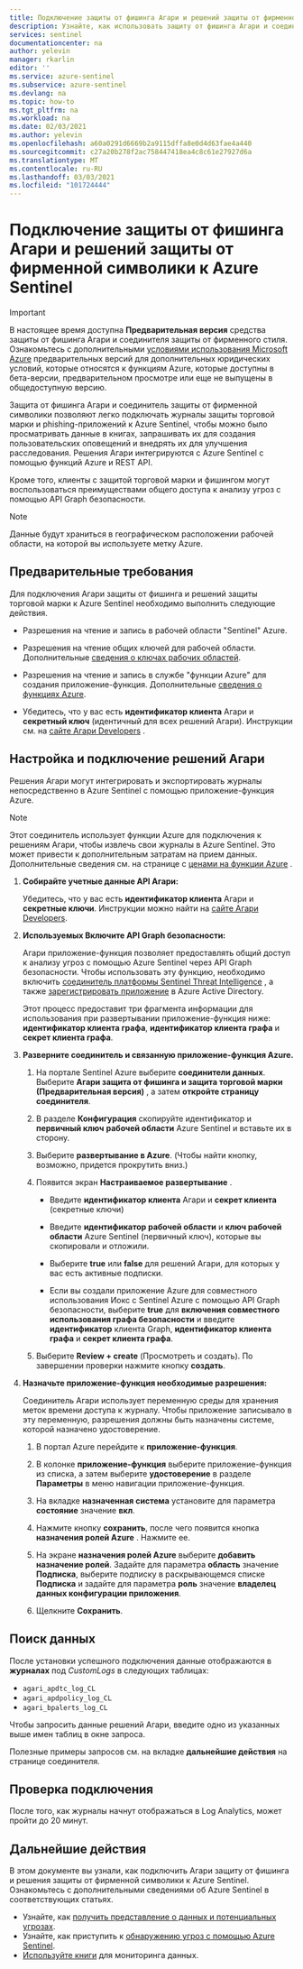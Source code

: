 ```yaml
---
title: Подключение защиты от фишинга Агари и решений защиты от фирменной символики к Azure Sentinel | Документация Майкрософт
description: Узнайте, как использовать защиту от фишинга Агари и соединитель защиты торговой марки для извлечения журналов в Azure Sentinel. Просмотр данных Агари в книгах, создание оповещений и улучшение расследования.
services: sentinel
documentationcenter: na
author: yelevin
manager: rkarlin
editor: ''
ms.service: azure-sentinel
ms.subservice: azure-sentinel
ms.devlang: na
ms.topic: how-to
ms.tgt_pltfrm: na
ms.workload: na
ms.date: 02/03/2021
ms.author: yelevin
ms.openlocfilehash: a60a0291d6669b2a9115dffa8e0d4d63fae4a440
ms.sourcegitcommit: c27a20b278f2ac758447418ea4c8c61e27927d6a
ms.translationtype: MT
ms.contentlocale: ru-RU
ms.lasthandoff: 03/03/2021
ms.locfileid: "101724444"
---
```

# <a name="connect-your-agari-phishing-defense-and-brand-protection-solutions-to-azure-sentinel"></a>Подключение защиты от фишинга Агари и решений защиты от фирменной символики к Azure Sentinel

> [!IMPORTANT]
> В настоящее время доступна **Предварительная версия** средства защиты от фишинга Агари и соединителя защиты от фирменного стиля. Ознакомьтесь с дополнительными [условиями использования Microsoft Azure](https://azure.microsoft.com/support/legal/preview-supplemental-terms/) предварительных версий для дополнительных юридических условий, которые относятся к функциям Azure, которые доступны в бета-версии, предварительном просмотре или еще не выпущены в общедоступную версию.

Защита от фишинга Агари и соединитель защиты от фирменной символики позволяют легко подключать журналы защиты торговой марки и phishing-приложений к Azure Sentinel, чтобы можно было просматривать данные в книгах, запрашивать их для создания пользовательских оповещений и внедрять их для улучшения расследования. Решения Агари интегрируются с Azure Sentinel с помощью функций Azure и REST API.

Кроме того, клиенты с защитой торговой марки и фишингом могут воспользоваться преимуществами общего доступа к анализу угроз с помощью API Graph безопасности.

> [!NOTE]
> Данные будут храниться в географическом расположении рабочей области, на которой вы используете метку Azure.

## <a name="prerequisites"></a>Предварительные требования

Для подключения Агари защиты от фишинга и решений защиты торговой марки к Azure Sentinel необходимо выполнить следующие действия.

- Разрешения на чтение и запись в рабочей области "Sentinel" Azure.

- Разрешения на чтение общих ключей для рабочей области. Дополнительные [сведения о ключах рабочих областей](../azure-monitor/agents/log-analytics-agent.md#workspace-id-and-key).

- Разрешения на чтение и запись в службе "функции Azure" для создания приложение-функция. Дополнительные [сведения о функциях Azure](../azure-functions/index.yml).

- Убедитесь, что у вас есть **идентификатор клиента** Агари и **секретный ключ** (идентичный для всех решений Агари). Инструкции см. на [сайте Агари Developers](https://developers.agari.com/agari-platform/docs/quick-start) .

## <a name="configure-and-connect-agari-solutions"></a>Настройка и подключение решений Агари 

Решения Агари могут интегрировать и экспортировать журналы непосредственно в Azure Sentinel с помощью приложение-функция Azure.

> [!NOTE]
> Этот соединитель использует функции Azure для подключения к решениям Агари, чтобы извлечь свои журналы в Azure Sentinel. Это может привести к дополнительным затратам на прием данных. Дополнительные сведения см. на странице с [ценами на функции Azure](https://azure.microsoft.com/pricing/details/functions/) .

1. **Собирайте учетные данные API Агари:** 

    Убедитесь, что у вас есть **идентификатор клиента** Агари и **секретные ключи**. Инструкции можно найти на [сайте Агари Developers](https://developers.agari.com/agari-platform/docs/quick-start#generate-api-credentials).

1. **Используемых Включите API Graph безопасности:** 

    Агари приложение-функция позволяет предоставлять общий доступ к анализу угроз с помощью Azure Sentinel через API Graph безопасности. Чтобы использовать эту функцию, необходимо включить [соединитель платформы Sentinel Threat Intelligence](connect-threat-intelligence.md) , а также [зарегистрировать приложение](/graph/auth-register-app-v2) в Azure Active Directory.

    Этот процесс предоставит три фрагмента информации для использования при развертывании приложение-функция ниже: **идентификатор клиента графа**, **идентификатор клиента графа** и **секрет клиента графа**.

1. **Разверните соединитель и связанную приложение-функция Azure.** 

    1. На портале Sentinel Azure выберите **соединители данных**. Выберите **Агари защита от фишинга и защита торговой марки (Предварительная версия)** , а затем **откройте страницу соединителя**.

    1. В разделе **Конфигурация** скопируйте идентификатор и **первичный ключ** **рабочей области** Azure Sentinel и вставьте их в сторону.

    1. Выберите **развертывание в Azure**. (Чтобы найти кнопку, возможно, придется прокрутить вниз.)

    1. Появится экран **Настраиваемое развертывание** .

        - Введите **идентификатор клиента** Агари и **секрет клиента** (секретные ключи)

        - Введите **идентификатор рабочей области** и **ключ рабочей области** Azure Sentinel (первичный ключ), которые вы скопировали и отложили.

        - Выберите **true** или **false** для решений Агари, для которых у вас есть активные подписки.

        - Если вы создали приложение Azure для совместного использования Иокс с Sentinel Azure с помощью API Graph безопасности, выберите **true** для **включения совместного использования графа безопасности** и введите **идентификатор** клиента Graph, **идентификатор клиента графа** и **секрет клиента графа**.

    1. Выберите **Review + create** (Просмотреть и создать). По завершении проверки нажмите кнопку **создать**.

1. **Назначьте приложение-функция необходимые разрешения:**

    Соединитель Агари использует переменную среды для хранения меток времени доступа к журналу. Чтобы приложение записывало в эту переменную, разрешения должны быть назначены системе, которой назначено удостоверение.

    1. В портал Azure перейдите к **приложение-функция**.

    1. В колонке **приложение-функция** выберите приложение-функция из списка, а затем выберите **удостоверение** в разделе **Параметры** в меню навигации приложение-функция.

    1. На вкладке **назначенная система** установите для параметра **состояние** значение **вкл**. 

    1. Нажмите кнопку **сохранить**, после чего появится кнопка **назначения ролей Azure** . Нажмите ее.

    1. На экране **назначения ролей Azure** выберите **добавить назначение ролей**. Задайте для параметра **область** значение **Подписка**, выберите подписку в раскрывающемся списке **Подписка** и задайте для параметра **роль** значение **владелец данных конфигурации приложения**. 

    1. Щелкните **Сохранить**.

## <a name="find-your-data"></a>Поиск данных

После установки успешного подключения данные отображаются в **журналах** под *CustomLogs* в следующих таблицах: 

- `agari_apdtc_log_CL`
- `agari_apdpolicy_log_CL`
- `agari_bpalerts_log_CL`

Чтобы запросить данные решений Агари, введите одно из указанных выше имен таблиц в окне запроса.

Полезные примеры запросов см. на вкладке **дальнейшие действия** на странице соединителя.

## <a name="validate-connectivity"></a>Проверка подключения

После того, как журналы начнут отображаться в Log Analytics, может пройти до 20 минут. 

## <a name="next-steps"></a>Дальнейшие действия

В этом документе вы узнали, как подключить Агари защиту от фишинга и решения защиты от фирменной символики к Azure Sentinel. Ознакомьтесь с дополнительными сведениями об Azure Sentinel в соответствующих статьях.

- Узнайте, как [получить представление о данных и потенциальных угрозах](quickstart-get-visibility.md).
- Узнайте, как приступить к [обнаружению угроз с помощью Azure Sentinel](tutorial-detect-threats-built-in.md).
- [Используйте книги](tutorial-monitor-your-data.md) для мониторинга данных.